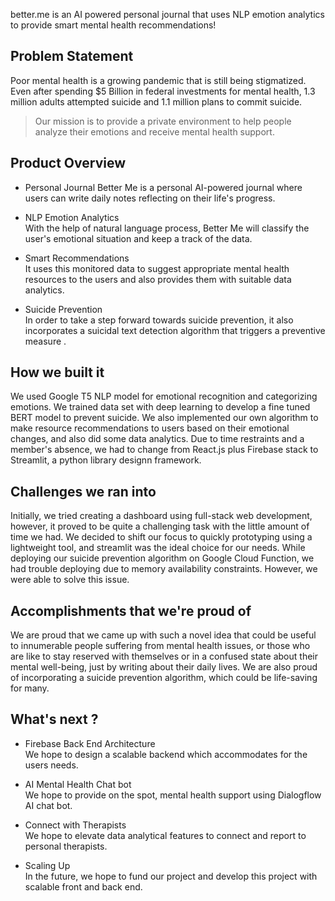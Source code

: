 better.me is an AI powered personal journal that uses NLP emotion analytics to provide smart mental health recommendations! 

## Problem Statement
Poor mental health is a growing pandemic that is still being stigmatized. Even after spending $5 Billion in federal investments for mental health, 1.3 million adults attempted suicide and 1.1 million plans to commit suicide. 

> Our mission is to provide a private environment to help people analyze their emotions and receive mental health support.

## Product Overview
- Personal Journal
Better Me is a personal AI-powered journal where users can write daily notes reflecting on their life's progress.

- NLP Emotion Analytics <br>
With the help of natural language process, Better Me will classify the user's emotional situation and keep a track of the data.
 
- Smart Recommendations <br>
It uses this monitored data to suggest appropriate mental health resources to the users and also provides them with suitable data analytics.

- Suicide Prevention <br>
In order to take a step forward towards suicide prevention, it also incorporates a suicidal text detection algorithm that triggers a preventive measure .

## How we built it
We used Google T5 NLP model for emotional recognition and categorizing emotions. We trained data set with deep learning to develop a fine tuned BERT model to prevent suicide. We also implemented our own algorithm to make resource recommendations to users based on their emotional changes, and also did some data analytics. Due to time restraints and a member's absence, we had to change from React.js plus Firebase stack to Streamlit, a python library designn framework. 

## Challenges we ran into
Initially, we tried creating a dashboard using full-stack web development, however, it proved to be quite a challenging task with the little amount of time we had. We decided to shift our focus to quickly prototyping using a lightweight tool, and streamlit was the ideal choice for our needs. While deploying our suicide prevention algorithm on Google Cloud Function, we had trouble deploying due to memory availability constraints. However, we were able to solve this issue.

## Accomplishments that we're proud of
We are proud that we came up with such a novel idea that could be useful to innumerable people suffering from mental health issues, or those who are like to stay reserved with themselves or in a confused state about their mental well-being, just by writing about their daily lives. We are also proud of incorporating a suicide prevention algorithm, which could be life-saving for many.

## What's next ?
- Firebase Back End Architecture <br>
     We hope to design a scalable backend which accommodates for the users needs. 

- AI Mental Health Chat bot <br>
     We hope to provide on the spot, mental health support using Dialogflow AI chat bot.

- Connect with Therapists <br>
     We hope to elevate data analytical features to connect and report to personal therapists.

- Scaling Up <br>
    In the future, we hope to fund our project and develop this project with scalable front and back end. 
